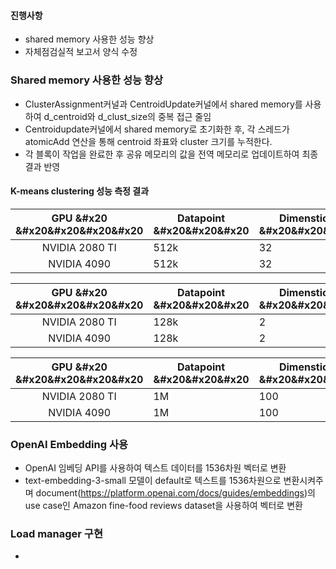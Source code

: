 #### 진행사항
* shared memory 사용한 성능 향상
* 자체점검실적 보고서 양식 수정

### Shared memory 사용한 성능 향상
* ClusterAssignment커널과 CentroidUpdate커널에서 shared memory를 사용하여 d_centroid와 d_clust_size의 중복 접근 줄임
* Centroidupdate커널에서 shared memory로 초기화한 후, 각 스레드가 atomicAdd 연산을 통해 centroid 좌표와 cluster 크기를 누적한다.
* 각 블록이 작업을 완료한 후 공유 메모리의 값을 전역 메모리로 업데이트하여 최종 결과 반영
#### K-means clustering 성능 측정 결과

| GPU &#x20 &#x20&#x20&#x20&#x20 | Datapoint &#x20&#x20&#x20 | Dimenstion &#x20&#x20&#x20 | K   | iteration &#x20&#x20&#x20 | <span style="color: yellow;">execution time (ms)</span>&#x20&#x20&#x20 |
| :----------------------------: | ------------------------- | -------------------------- | --- | ------------------------- | ---------------------------------------------------------------------- |
|         NVIDIA 2080 TI         | 512k                      | 32                         | 128 | 1                         | 55.3646 -> 63.1644                                                     |
|          NVIDIA 4090           | 512k                      | 32                         | 128 | 1                         | 10.5712 ->                                                             |

| GPU &#x20 &#x20&#x20&#x20&#x20 | Datapoint &#x20&#x20&#x20 | Dimenstion &#x20&#x20&#x20 | K   | iteration &#x20&#x20&#x20 | <span style="color: yellow;">execution time (ms)</span>&#x20&#x20&#x20 |
| :----------------------------: | ------------------------- | -------------------------- | --- | ------------------------- | ---------------------------------------------------------------------- |
|         NVIDIA 2080 TI         | 128k                      | 2                          | 25  | 1000                      | 2487.77 -> 1651.42                                                     |
|          NVIDIA 4090           | 128k                      | 2                          | 25  | 1000                      | 291.152                                                                |

| GPU &#x20 &#x20&#x20&#x20&#x20 | Datapoint &#x20&#x20&#x20 | Dimenstion &#x20&#x20&#x20 | K   | iteration &#x20&#x20&#x20 | <span style="color: yellow;">execution time (ms)</span>&#x20&#x20&#x20 |
| :----------------------------: | ------------------------- | -------------------------- | --- | ------------------------- | ---------------------------------------------------------------------- |
|         NVIDIA 2080 TI         | 1M                        | 100                        | 25  | 1000                      | 45057.3 ->39092.3                                                      |
|          NVIDIA 4090           | 1M                        | 100                        | 25  | 1000                      | 10924 ->                                                               |

### OpenAI Embedding 사용
 * OpenAI 임베딩 API를 사용하여 텍스트 데이터를 1536차원 벡터로 변환
 * text-embedding-3-small 모델이 default로 텍스트를 1536차원으로 변환시켜주며 document(https://platform.openai.com/docs/guides/embeddings)의 use case인 Amazon fine-food reviews dataset을 사용하여 벡터로 변환

### Load manager 구현
* 